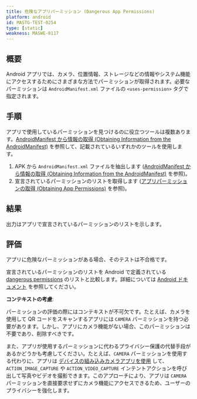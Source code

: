 ```yaml
---
title: 危険なアプリパーミッション (Dangerous App Permissions)
platform: android
id: MASTG-TEST-0254
type: [static]
weakness: MASWE-0117
---
```


## 概要

Android アプリでは、カメラ、位置情報、ストレージなどの情報やシステム機能にアクセスするためにさまざまな方法でパーミッションが取得されます。必要なパーミッションは `AndroidManifest.xml` ファイルの `<uses-permission>` タグで指定されます。

## 手順

アプリで使用しているパーミッションを見つけるのに役立つツールは複数あります。[AndroidManifest から情報の取得 (Obtaining Information from the AndroidManifest)](../../../techniques/android/MASTG-TECH-0117.md) を参照して、記載されているいずれかのツールを使用します。

1. APK から `AndroidManifest.xml` ファイルを抽出します ([AndroidManifest から情報の取得 (Obtaining Information from the AndroidManifest)](../../../techniques/android/MASTG-TECH-0117.md) を参照)。
2. 宣言されているパーミッションのリストを取得します ([アプリパーミッションの取得 (Obtaining App Permissions)](../../../techniques/android/MASTG-TECH-0126.md) を参照)。

## 結果

出力はアプリで宣言されているパーミッションのリストを示します。

## 評価

アプリに危険なパーミッションがある場合、そのテストは不合格です。

宣言されているパーミッションのリストを Android で定義されている [dangerous permissions](https://android.googlesource.com/platform/frameworks/base/%2B/master/core/res/AndroidManifest.xml) のリストと比較します。詳細については [Android ドキュメント](https://developer.android.com/reference/android/Manifest.permission) を参照してください。

**コンテキストの考慮**:

パーミッションの評価の際にはコンテキストが不可欠です。たとえば、カメラを使用して QR コードをスキャンするアプリには `CAMERA` パーミッションを持つ必要があります。しかし、アプリにカメラ機能がない場合、このパーミッションは不要であり、削除すべきです。

また、アプリが使用するパーミッションに代わるプライバシー保護の代替手段があるかどうかも考慮してください。たとえば、`CAMERA` パーミッションを使用する代わりに、アプリは [デバイスの組み込みカメラアプリを使用](https://developer.android.com/privacy-and-security/minimize-permission-requests#take-photo) して、`ACTION_IMAGE_CAPTURE` や `ACTION_VIDEO_CAPTURE` インテントアクションを呼び出して写真やビデオを撮影できます。このアプローチにより、アプリは `CAMERA` パーミッションを直接要求せずにカメラ機能にアクセスできるため、ユーザーのプライバシーを強化します。

